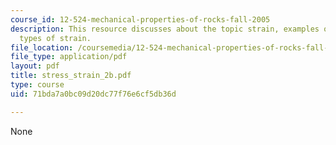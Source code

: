```yaml
---
course_id: 12-524-mechanical-properties-of-rocks-fall-2005
description: This resource discusses about the topic strain, examples of strain, and
  types of strain.
file_location: /coursemedia/12-524-mechanical-properties-of-rocks-fall-2005/71bda7a0bc09d20dc77f76e6cf5db36d_stress_strain_2b.pdf
file_type: application/pdf
layout: pdf
title: stress_strain_2b.pdf
type: course
uid: 71bda7a0bc09d20dc77f76e6cf5db36d

---
```

None